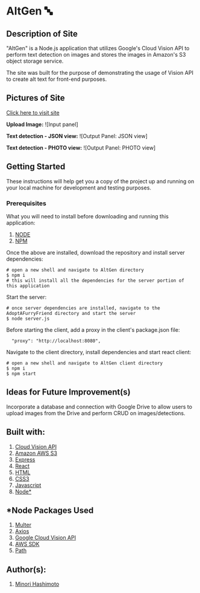 # AltGen :abc:

## Description of Site
"AltGen" is a Node.js application that utilizes Google's Cloud Vision API to perform text detection on images and stores the images in Amazon's S3 object storage service.

The site was built for the purpose of demonstrating the usage of Vision API to create alt text for front-end purposes. 

## Pictures of Site
[Click here to visit site](https://gen-alt.herokuapp.com/)

**Upload Image:**
![Input panel]

**Text detection - JSON view:**
![Output Panel: JSON view]

**Text detection - PHOTO view:** 
![Output Panel: PHOTO view]

## Getting Started
These instructions will help get you a copy of the project up and running on your local machine for development and testing purposes. 

### Prerequisites 
What you will need to install before downloading and running this application:

1. [NODE](https://nodejs.org/en/download/)
2. [NPM](https://docs.npmjs.com/cli/install)

Once the above are installed, download the repository and install server dependencies:
```
# open a new shell and navigate to AltGen directory
$ npm i
# this will install all the dependencies for the server portion of this application
```

Start the server:
```
# once server dependencies are installed, navigate to the AdoptAFurryFriend directory and start the server
$ node server.js
```

Before starting the client, add a proxy in the client's package.json file:
```
  "proxy": "http://localhost:8080",
```

Navigate to the client directory, install dependencies and start react client:
```
# open a new shell and navigate to AltGen client directory
$ npm i
$ npm start
```
## Ideas for Future Improvement(s)
Incorporate a database and connection with Google Drive to allow users to upload images from the Drive and perform CRUD on images/detections. 

## Built with: 
1. [Cloud Vision API](https://cloud.google.com/vision)
2. [Amazon AWS S3](https://aws.amazon.com/s3/)
3. [Express](https://expressjs.com/)
4. [React](https://reactjs.org/docs/getting-started.html)
5. [HTML](https://developer.mozilla.org/en-US/docs/Web/Guide/HTML/HTML5)
6. [CSS3](https://developer.mozilla.org/en-US/docs/Web/CSS)
7. [Javascript](https://developer.mozilla.org/en-US/docs/Web/JavaScript)
8. [Node*](https://nodejs.org/en/download/)

## *Node Packages Used
1. [Multer](https://www.npmjs.com/package/multer)
2. [Axios](https://www.npmjs.com/package/axios)
3. [Google Cloud Vision API](https://www.npmjs.com/package/@google-cloud/vision)
4. [AWS SDK](https://www.npmjs.com/package/aws-sdk)
5. [Path](https://nodejs.org/api/path.html)

## Author(s): 
1. [Minori Hashimoto](https://github.com/minori-fh)

